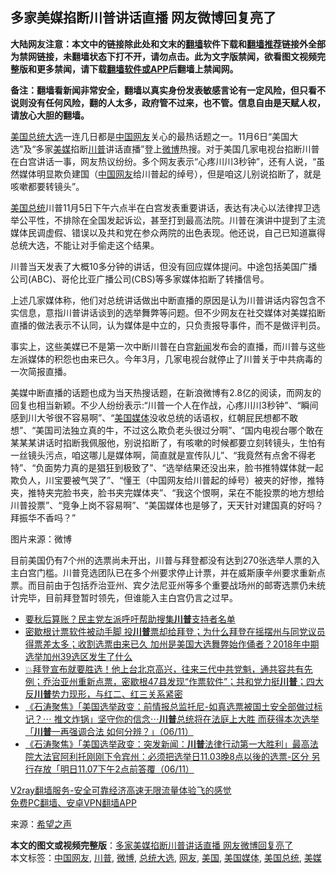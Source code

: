  <h2>多家美媒掐断川普讲话直播 网友微博回复亮了</h2> <p class="notice"><b>大陆网友注意：本文中的链接除此处和文末的<a href="https://github.com/bannedbook/fanqiang" >翻墙</a>软件下载和<a href="https://github.com/killgcd/justmysocks/blob/master/README.md">翻墙推荐</a>链接外全部为禁网链接，未翻墙状态下打不开，请勿点击。此为文字版禁闻，欲看图文视频完整版和更多禁闻，请下载<a href="https://github.com/bannedbook/fanqiang">翻墙软件或APP</a>后翻墙上禁闻网。</p><p>备注：翻墙看新闻非常安全，翻墙以真实身份发表敏感言论有一定风险，但只看不说则没有任何风险，翻的人太多，政府管不过来，也不管。信息自由是天赋人权，请放心大胆的翻墙。</b></p>  <div class="entry"> <p id="conimg"></p> <p><a href="https://www.bannedbook.org/bnews/tag/%e7%be%8e%e5%9b%bd/" class="st_tag internal_tag" rel="tag" title="标签 美国 下的日志">美国</a><a href="https://www.bannedbook.org/bnews/tag/%e6%80%bb%e7%bb%9f%e5%a4%a7%e9%80%89/" class="st_tag internal_tag" rel="tag" title="标签 总统大选 下的日志">总统大选</a>一连几日都是<span class='wp_keywordlink_affiliate'><a href="https://www.bannedbook.org/" title="中国" target="_blank">中国</a></span><a href="https://www.bannedbook.org/bnews/tag/%e7%bd%91%e5%8f%8b/" class="st_tag internal_tag" rel="tag" title="标签 网友 下的日志">网友</a>关心的最热话题之一。11月6日“美国大选”及“多家<a href="https://www.bannedbook.org/bnews/tag/%e7%be%8e%e5%aa%92/" class="st_tag internal_tag" rel="tag" title="标签 美媒 下的日志">美媒</a>掐断<a href="https://www.bannedbook.org/bnews/tag/%e5%b7%9d%e6%99%ae/" class="st_tag internal_tag" rel="tag" title="标签 川普 下的日志">川普</a>讲话直播”登上<a href="https://www.bannedbook.org/bnews/tag/%e5%be%ae%e5%8d%9a/" class="st_tag internal_tag" rel="tag" title="标签 微博 下的日志">微博</a>热搜。对于美国几家电视台掐断川普在白宫讲话一事，网友热议纷纷。多个网友表示“心疼川川3秒钟”，还有人说，“虽然媒体明显欺负建国（<a href="https://www.bannedbook.org/bnews/tag/%E4%B8%AD%E5%9B%BD%E7%BD%91%E5%8F%8B/" class="st_tag internal_tag" rel="tag" title="标签 中国网友 下的日志">中国网友</a>给川普起的绰号），但是咱这儿别说掐断了，就是咳嗽都要转镜头”。</p> <p><a href="https://www.bannedbook.org/bnews/tag/%e7%be%8e%e5%9b%bd%e6%80%bb%e7%bb%9f/" class="st_tag internal_tag" rel="tag" title="标签 美国总统 下的日志">美国总统</a>川普11月5日下午六点半在白宫发表重要讲话，表达有决心以法律捍卫选举公平性，不排除在全国发起诉讼，甚至打到最高法院。川普在演讲中提到了主流媒体民调虚假、错误以及共和党在参众两院的出色表现。他还说，自己已知道赢得总统大选，不能让对手偷走这个结果。</p>  <p>川普当天发表了大概10多分钟的讲话，但没有回应媒体提问。中途包括美国广播公司(ABC)、哥伦比亚广播公司(CBS)等多家媒体掐断了转播信号。</p> <p>上述几家媒体称，他们对总统讲话做出中断直播的原因是认为川普讲话内容包含不实信息，意指川普讲话谈到的选举舞弊等问题。但不少网友在社交媒体对美媒掐断直播的做法表示不认同，认为媒体是中立的，只负责报导事件，而不是做评判员。</p> <p>事实上，这些美媒已不是第一次中断川普在白宫<span class='wp_keywordlink_affiliate'><a href="https://www.bannedbook.org/" title="新闻">新闻</a></span>发布会的直播，而川普与这些左派媒体的积怨也由来已久。今年3月，几家电视台就停止了川普关于中共病毒的一次简报直播。</p>  <p>美媒中断直播的话题也成为当天热搜话题，在新浪微博有2.8亿的阅读，而网友的回复也相当新颖。不少人纷纷表示:“川普一个人在作战，心疼川川3秒钟”、“瞬间感到川大爷很不容易啊”、“<a href="https://www.bannedbook.org/bnews/tag/%E7%BE%8E%E5%9B%BD%E5%AA%92%E4%BD%93/" class="st_tag internal_tag" rel="tag" title="标签 美国媒体 下的日志">美国媒体</a>没收总统的话语权，红朝屁民想都不敢想”、“美国司法独立真的牛，不过这么欺负老头很过分啊”、“国内电视台哪个敢在某某某讲话时掐断我佩服他，别说掐断了，有咳嗽的时候都要立刻转镜头，生怕有一丝镜头污点，咱这哪儿是媒体啊，简直就是宣传队儿”、“我竟然有点舍不得老特”、“负面势力真的是猖狂到极致了”、“选举结果还没出来，脸书推特媒体就一起欺负人，川宝要被气哭了”、“懂王（中国网友给川普起的绰号）被夹的好惨，推特夹，推特夹完脸书夹，脸书夹完媒体夹”、“我这个恨啊，呆在不能投票的地方想给川普投票”、“竞争上岗不容易啊”、“美国媒体也是够了，天天针对建国真的好吗？拜振华不香吗？”</p> <p></p> <p>图片来源：微博</p>  <p>目前美国仍有7个州的选票尚未开出，川普与拜登都没有达到270张选举人票的入主白宫门槛。川普竞选团队已在多个州要求停止计票，并在威斯康辛州要求重新点票。而目前由于包括乔治亚州、宾夕法尼亚州等多个重要战场州的邮寄选票仍未统计完毕，目前拜登暂时领先，但谁能入主白宫仍言之过早。</p> <ul class='op-related-articles' title='相关阅读'> <li><a href='https://www.bannedbook.org/bnews/cnnews/20201107/1427315.html' target='_blank'>要秋后算账？民主党左派呼吁帮助搜集<b>川普</b>支持者名单</a></li> <li><a href='https://www.bannedbook.org/bnews/bannedvideo/20201107/1427308.html' target='_blank'>密歇根计票软件被动手脚 投<b>川普</b>票却给拜登；为什么拜登在摇摆州与同党议员得票差太多；收割选票由来已久 加州是美国大选舞弊始作俑者？2018年中期选举加州39选区发生了什么</a></li> <li><a href='https://www.bannedbook.org/bnews/bannedvideo/20201107/1427307.html' target='_blank'>💥拜登宣布就要胜选！他上台北京高兴，往来三代中共党魁，通共容共有先例；乔治亚州重新点票，密歇根47县发现“作票软件”；共和党力挺<b>川普</b>；四大反<b>川普</b>势力现形，与红二、红三关系紧密</a></li> <li><a href='https://www.bannedbook.org/bnews/bannedvideo/20201107/1427280.html' target='_blank'>《石涛聚焦》「美国选举政变：前情报总监托尼-如真选票被国土安全部做过标记？⋯ 推文炸锅」坚守你的信念⋯<b>川普</b>总统将在法庭上大胜 而获得本次选举「<b>川普</b>一再强调合法 如何分辨？」（06/11）</a></li> <li><a href='https://www.bannedbook.org/bnews/bannedvideo/20201107/1427279.html' target='_blank'>《石涛聚焦》「美国选举政变：突发新闻：<b>川普</b>法律行动第一大胜利」最高法院大法官阿利托刚刚下令宾州：必须把选举日11.03晚8点以後的选票-区分 另行存放「明日11.07下午2点前答覆（06/11）</a></li> </ul> <p class="texttj"> <a href="https://www.bannedbook.org/forum23/topic22702.html" target="_blank">V2ray翻墙服务-安全可靠经济高速无限流量体验飞的感觉</a><br/> <a href="https://github.com/bannedbook/fanqiang/wiki/%E7%A6%81%E9%97%BB%E7%BD%91%E5%AE%89%E5%8D%93%E7%BF%BB%E5%A2%99%E6%96%B0%E9%97%BBAPP" target="_blank">免费PC翻墙、安卓VPN翻墙APP</a></p><p> 来源：<span class='wp_keywordlink_affiliate'><a href="https://www.soundofhope.org" title="希望之声" target="_blank">希望之声</a></span> </p><a name='sharetosocial'></a>       <div><b>本文的图文或视频完整版</b>：<a href='https://www.bannedbook.org/bnews/cbnews/20201107/1427365.html'>多家美媒掐断川普讲话直播 网友微博回复亮了</a></div>  </div><!--END ENTRY--> <div class="postfooter"> <div>本文标签：<a href="https://www.bannedbook.org/bnews/tag/%E4%B8%AD%E5%9B%BD%E7%BD%91%E5%8F%8B/" rel="tag">中国网友</a>, <a href="https://www.bannedbook.org/bnews/tag/%e5%b7%9d%e6%99%ae/" rel="tag">川普</a>, <a href="https://www.bannedbook.org/bnews/tag/%e5%be%ae%e5%8d%9a/" rel="tag">微博</a>, <a href="https://www.bannedbook.org/bnews/tag/%e6%80%bb%e7%bb%9f%e5%a4%a7%e9%80%89/" rel="tag">总统大选</a>, <a href="https://www.bannedbook.org/bnews/tag/%e7%bd%91%e5%8f%8b/" rel="tag">网友</a>, <a href="https://www.bannedbook.org/bnews/tag/%e7%be%8e%e5%9b%bd/" rel="tag">美国</a>, <a href="https://www.bannedbook.org/bnews/tag/%E7%BE%8E%E5%9B%BD%E5%AA%92%E4%BD%93/" rel="tag">美国媒体</a>, <a href="https://www.bannedbook.org/bnews/tag/%e7%be%8e%e5%9b%bd%e6%80%bb%e7%bb%9f/" rel="tag">美国总统</a>, <a href="https://www.bannedbook.org/bnews/tag/%e7%be%8e%e5%aa%92/" rel="tag">美媒</a></div>  </div><!--END POSTFOOTER--> 